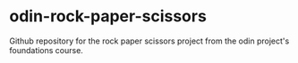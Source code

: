 # odin-rock-paper-scissors
Github repository for the rock paper scissors project from the odin project's foundations course.
